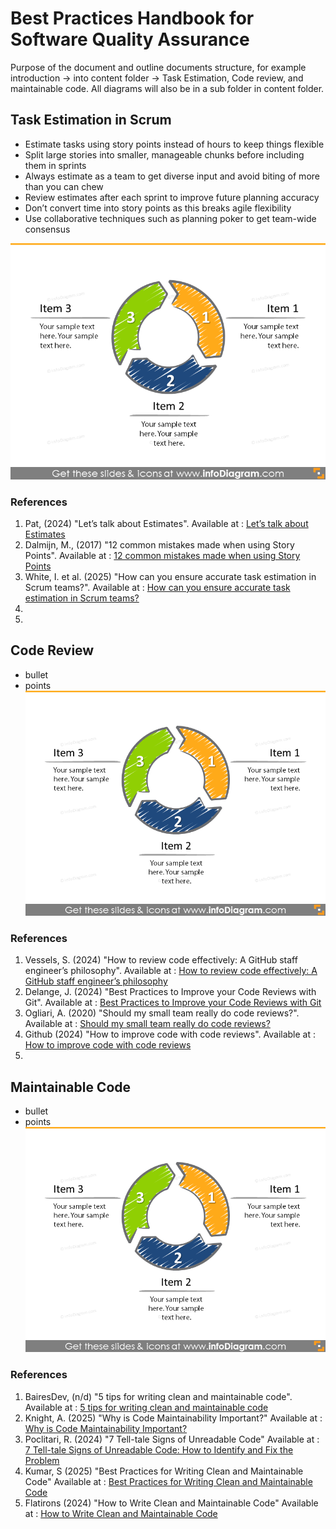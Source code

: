 # Best Practices Handbook for Software Quality Assurance

Purpose of the document and outline documents structure, for example introduction -> into content folder -> Task Estimation, Code review, and maintainable code. All diagrams will also be in a sub folder in content folder. 

## Task Estimation in Scrum

- Estimate tasks using story points instead of hours to keep things flexible
- Split large stories into smaller, manageable chunks before including them in sprints
- Always estimate as a team to get diverse input and avoid biting of more than you can chew
- Review estimates after each sprint to improve future planning accuracy
- Don’t convert time into story points as this breaks agile flexibility
- Use collaborative techniques such as planning poker to get team-wide consensus

![sampleDiagram](Content/Diagrams/sample_diagram.png)
### References
1. Pat, (2024) "Let’s talk about Estimates". Available at : [Let’s talk about Estimates](https://medium.com/@patrickbrock_40978/lets-talk-about-estimates-f4ca45db96fb)
2. Dalmijn, M., (2017) "12 common mistakes made when using Story Points". Available at : [12 common mistakes made when using Story Points](https://medium.com/serious-scrum/12-common-mistakes-made-when-using-story-points-f0bb9212d2f7)
3. White, I. et al. (2025) "How can you ensure accurate task estimation in Scrum teams?". Available at : [How can you ensure accurate task estimation in Scrum teams?](https://www.linkedin.com/advice/0/how-can-you-ensure-accurate-task-estimation-pcire)
4. 
5. 

## Code Review

- bullet 
- points
![sampleDiagram](Content/Diagrams/sample_diagram.png)
### References
1. Vessels, S. (2024) "How to review code effectively: A GitHub staff engineer’s philosophy". Available at : [How to review code effectively: A GitHub staff engineer’s philosophy](https://github.blog/developer-skills/github/how-to-review-code-effectively-a-github-staff-engineers-philosophy/)
2. Delange, J. (2024) "Best Practices to Improve your Code Reviews with Git". Available at : [Best Practices to Improve your Code Reviews with Git](https://www.codiga.io/blog/best-practices-git-code-reviews/)
3. Ogliari, A. (2020) "Should my small team really do code reviews?". Available at : [Should my small team really do code reviews?](https://aurelio.me/blog/Should-my-team-really-do-code-reviews/)
4. Github (2024) "How to improve code with code reviews". Available at : [How to improve code with code reviews](https://github.com/resources/articles/software-development/how-to-improve-code-with-code-reviews)
5. 

## Maintainable Code

- bullet
- points
![sampleDiagram](Content/Diagrams/sample_diagram.png)
### References
1. BairesDev, (n/d) "5 tips for writing clean and maintainable code". Available at : [5 tips for writing clean and maintainable code](https://www.bairesdev.com/blog/5-tips-for-writing-clean-and-maintainable-code/)
2. Knight, A. (2025) "Why is Code Maintainability Important?" Available at : [Why is Code Maintainability Important?](https://www.qodo.ai/question/why-is-code-maintainability-important/)
3. Poclitari, R. (2024) "7 Tell-tale Signs of Unreadable Code" Available at : [7 Tell-tale Signs of Unreadable Code: How to Identify and Fix the Problem](https://www.index.dev/blog/7-tell-tale-signs-of-unreadable-code-how-to-identify-and-fix-the-problem)
4. Kumar, S (2025) "Best Practices for Writing Clean and Maintainable Code" Available at : [Best Practices for Writing Clean and Maintainable Code](https://dev.to/satyamlucifer/best-practices-for-writing-clean-and-maintainable-code-o5p)
5. Flatirons (2024) "How to Write Clean and Maintainable Code" Available at : [How to Write Clean and Maintainable Code](https://flatirons.com/blog/how-to-write-maintainable-code/)